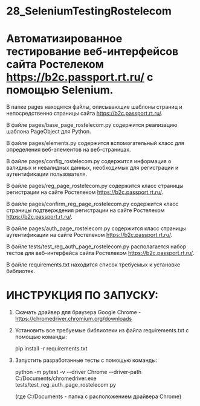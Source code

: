 # 28_SeleniumTestingRostelecom

# Автоматизированное тестирование веб-интерфейсов сайта Ростелеком https://b2c.passport.rt.ru/ с помощью Selenium.

В папке pages находятся файлы, описывающие шаблоны страниц и непосредственно страницы сайта https://b2c.passport.rt.ru/.

В файле pages/base_page_rostelecom.py содержится реализацию шаблона PageObject для Python.

В файле pages/elements.py содержится вспомогательный класс для определения веб-элементов на веб-страницах.

В файле pages/config_rostelecom.py содержится информация о валидных и невалидных данных, необходимых для регистрации и аутентификации пользователя.

В файле pages/reg_page_rostelecom.py содержится класс страницы регистрации на сайте Ростелеком https://b2c.passport.rt.ru/.

В файле pages/confirm_reg_page_rostelecom.py содержится класс страницы подтверждения регистрации на сайте Ростелеком https://b2c.passport.rt.ru/.

В файле pages/auth_page_rostelecom.py содержится класс страницы аутентификации на сайте Ростелеком https://b2c.passport.rt.ru/.

В файле tests/test_reg_auth_page_rostelecom.py располагается набор тестов для веб-интерфейса сайта Ростелеком https://b2c.passport.rt.ru/.

В файле requirements.txt находится список требуемых к установке библиотек.


# ИНСТРУКЦИЯ ПО ЗАПУСКУ:
1. Скачать драйвер для браузера Google Chrome - https://chromedriver.chromium.org/downloads
2. Установить все требуемые библиотеки из файла requirements.txt с помощью команды:
    
    pip install -r requirements.txt
3. Запустить разработанные тесты с помощью команды:
    
    python -m pytest -v --driver Chrome --driver-path C:/Documents/chromedriver.exe tests/test_reg_auth_page_rostelecom.py
    
    (где C:/Documents - папка с расположением драйвера Chrome)

